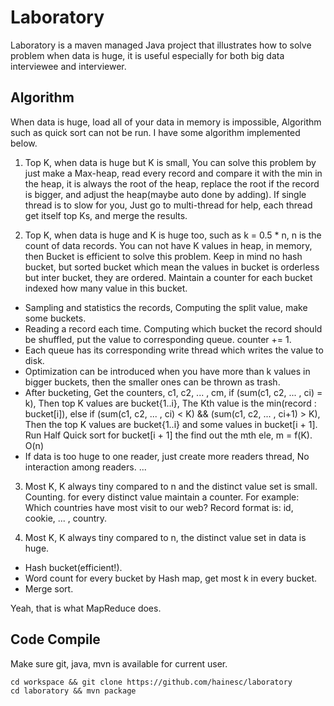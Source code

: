 Laboratory
==========

Laboratory is a maven managed Java project that illustrates how to solve 
problem when data is huge, it is useful especially for both big data 
interviewee and interviewer.

Algorithm
---------
When data is huge, load all of your data in memory is impossible, Algorithm 
such as quick sort can not be run. I have some algorithm implemented below.

1.  Top K, when data is huge but K is small, You can solve this problem by 
    just make a Max-heap, read every record and compare it with the min in the 
    heap, it is always the root of the heap, replace the root if the record is 
    bigger, and adjust the heap(maybe auto done by adding). If single thread is 
    to slow for you, Just go to multi-thread for help, each thread get itself 
    top Ks, and merge the results.
  
2.  Top K, when data is huge and K is huge too, such as k = 0.5 * n, n is the 
    count of data records. You can not have K values in heap, in memory, then 
    Bucket is efficient to solve this problem. Keep in mind no hash bucket, 
    but sorted bucket which mean the values in bucket is orderless but inter 
    bucket, they are ordered. Maintain a counter for each bucket indexed how 
    many value in this bucket. 
  
  *  Sampling and statistics the records, Computing the split value, make some
     buckets.
  *  Reading a record each time. Computing which bucket the record should be 
     shuffled, put the value to corresponding queue. counter += 1. 
  *  Each queue has its corresponding write thread which writes the value to 
     disk.
  *  Optimization can be introduced when you have more than k values in bigger
     buckets, then the smaller ones can be thrown as trash.
  *  After bucketing, Get the counters, c1, c2, ... , cm, 
     if (sum(c1, c2, ... , ci) = k), Then top K values are bucket{1..i}, The 
     Kth value is the min(record : bucket[i]), else if (sum(c1, c2, ... , ci) 
     < K) && (sum(c1, c2, ... , ci+1) > K), Then the top K values are 
     bucket{1..i} and some values in bucket[i + 1]. Run Half Quick sort for 
     bucket[i + 1] the find out the mth ele, m = f(K). O(n)
  *  If data is too huge to one reader, just create more readers thread, No 
     interaction among readers. ...
    
3.  Most K, K always tiny compared to n and the distinct value set is small.
    Counting. for every distinct value maintain a counter. For example: Which 
    countries have most visit to our web? 
    Record format is: id, cookie, ... , country.
    
4.  Most K, K always tiny compared to n, the distinct value set in data is huge.
  *  Hash bucket(efficient!).
  *  Word count for every bucket by Hash map, get most k in every bucket.
  *  Merge sort.

  Yeah, that is what MapReduce does.

Code Compile
------------
Make sure git, java, mvn is available for current user.

```shell
cd workspace && git clone https://github.com/hainesc/laboratory
cd laboratory && mvn package
```

